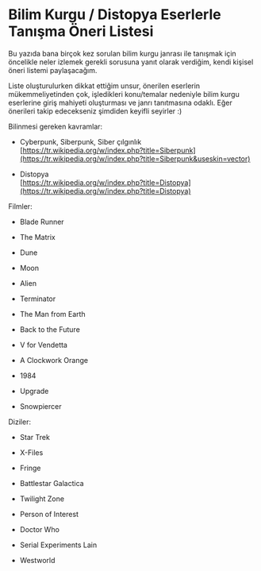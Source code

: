# Bilim Kurgu / Distopya Eserlerle Tanışma Öneri Listesi

Bu yazıda bana birçok kez sorulan bilim kurgu janrası ile tanışmak için
öncelikle neler izlemek gerekli sorusuna yanıt olarak verdiğim, kendi kişisel
öneri listemi paylaşacağım.

Liste oluşturulurken dikkat ettiğim unsur, önerilen eserlerin mükemmeliyetinden
çok, işledikleri konu/temalar nedeniyle bilim kurgu eserlerine giriş mahiyeti
oluşturması ve janrı tanıtmasına odaklı. Eğer önerileri takip edecekseniz
şimdiden keyifli seyirler :)

Bilinmesi gereken kavramlar:

- Cyberpunk, Siberpunk, Siber çılgınlık\
  [https://tr.wikipedia.org/w/index.php?title=Siberpunk](https://tr.wikipedia.org/w/index.php?title=Siberpunk&useskin=vector)

- Distopya\
  [https://tr.wikipedia.org/w/index.php?title=Distopya](https://tr.wikipedia.org/w/index.php?title=Distopya)

Filmler:

- Blade Runner

- The Matrix

- Dune

- Moon

- Alien

- Terminator

- The Man from Earth

- Back to the Future

- V for Vendetta

- A Clockwork Orange

- 1984

- Upgrade

- Snowpiercer

Diziler:

- Star Trek

- X-Files

- Fringe

- Battlestar Galactica

- Twilight Zone

- Person of Interest

- Doctor Who

- Serial Experiments Lain

- Westworld

